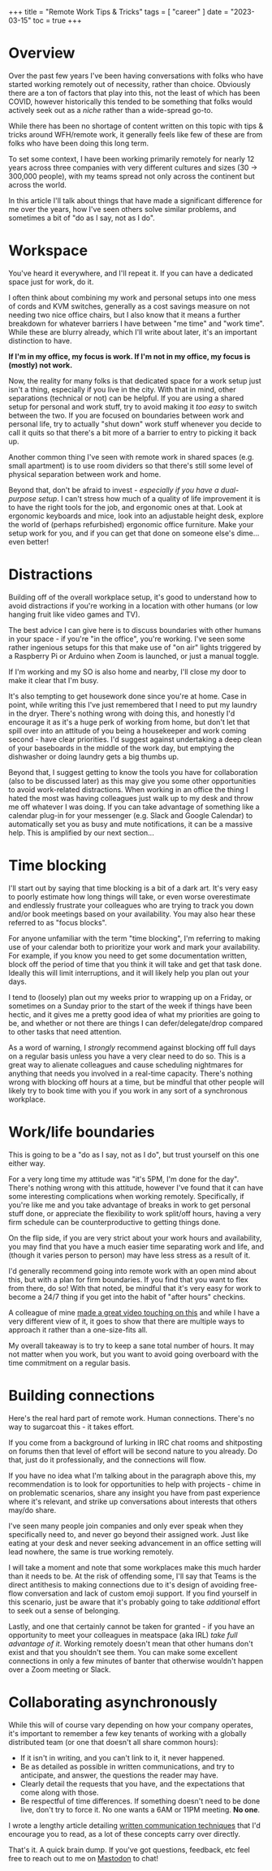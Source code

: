 +++
title = "Remote Work Tips & Tricks"
tags = [
    "career"
]
date = "2023-03-15"
toc = true
+++

# Overview  

Over the past few years I've been having conversations with folks who have started working remotely out of necessity, rather than choice. Obviously there are a ton of factors that play into this, not the least of which has been COVID, however historically this tended to be something that folks would actively seek out as a _niche_ rather than a wide-spread go-to.

While there has been no shortage of content written on this topic with tips & tricks around WFH/remote work, it generally feels like few of these are from folks who have been doing this long term.

To set some context, I have been working primarily remotely for nearly 12 years across three companies with very different cultures and sizes (30 -> 300,000 people), with my teams spread not only across the continent but across the world.

In this article I'll talk about things that have made a significant difference for me over the years, how I've seen others solve similar problems, and sometimes a bit of "do as I say, not as I do".

# Workspace

You've heard it everywhere, and I'll repeat it. If you can have a dedicated space just for work, do it. 

I often think about combining my work and personal setups into one mess of cords and KVM switches, generally as a cost savings measure on not needing two nice office chairs, but I also know that it means a further breakdown for whatever barriers I have between "me time" and "work time". While these are blurry already, which I'll write about later, it's an important distinction to have.

**If I'm in my office, my focus is work. If I'm not in my office, my focus is (mostly) not work.**

Now, the reality for many folks is that dedicated space for a work setup just isn't a thing, especially if you live in the city. With that in mind, other separations (technical or not) can be helpful. If you are using a shared setup for personal and work stuff, try to avoid making it _too easy_ to switch between the two. If you are focused on boundaries between work and personal life, try to actually "shut down" work stuff whenever you decide to call it quits so that there's a bit more of a barrier to entry to picking it back up.

Another common thing I've seen with remote work in shared spaces (e.g. small apartment) is to use room dividers so that there's still some level of physical separation between work and home.

Beyond that, don't be afraid to invest - _especially if you have a dual-purpose setup_. I can't stress how much of a quality of life improvement it is to have the right tools for the job, and ergonomic ones at that. Look at ergonomic keyboards and mice, look into an adjustable height desk, explore the world of (perhaps refurbished) ergonomic office furniture. Make your setup work for you, and if you can get that done on someone else's dime... even better!

# Distractions

Building off of the overall workplace setup, it's good to understand how to avoid distractions if you're working in a location with other humans (or low hanging fruit like video games and TV). 

The best advice I can give here is to discuss boundaries with other humans in your space - if you're "in the office", you're working. I've seen some rather ingenious setups for this that make use of "on air" lights triggered by a Raspberry Pi or Arduino when Zoom is launched, or just a manual toggle.

If I'm working and my SO is also home and nearby, I'll close my door to make it clear that I'm busy.

It's also tempting to get housework done since you're at home. Case in point, while writing this I've just remembered that I need to put my laundry in the dryer. There's nothing wrong with doing this, and honestly I'd encourage it as it's a huge perk of working from home, but don't let that spill over into an attitude of you being a housekeeper and work coming second - have clear priorities. I'd suggest against undertaking a deep clean of your baseboards in the middle of the work day, but emptying the dishwasher or doing laundry gets a big thumbs up.

Beyond that, I suggest getting to know the tools you have for collaboration (also to be discussed later) as this may give you some other opportunities to avoid work-related distractions. When working in an office the thing I hated the most was having colleagues just walk up to my desk and throw me off whatever I was doing. If you can take advantage of something like a calendar plug-in for your messenger (e.g. Slack and Google Calendar) to automatically set you as busy and mute notifications, it can be a massive help. This is amplified by our next section...

# Time blocking

I'll start out by saying that time blocking is a bit of a dark art. It's very easy to poorly estimate how long things will take, or even worse overestimate and endlessly frustrate your colleagues who are trying to track you down and/or book meetings based on your availability. You may also hear these referred to as "focus blocks".

For anyone unfamiliar with the term "time blocking", I'm referring to making use of your calendar both to prioritize your work and mark your availability. For example, if you know you need to get some documentation written, block off the period of time that you think it will take and get that task done. Ideally this will limit interruptions, and it will likely help you plan out your days.

I tend to (loosely) plan out my weeks prior to wrapping up on a Friday, or sometimes on a Sunday prior to the start of the week if things have been hectic, and it gives me a pretty good idea of what my priorities are going to be, and whether or not there are things I can defer/delegate/drop compared to other tasks that need attention.

As a word of warning, I _strongly_ recommend against blocking off full days on a regular basis unless you have a very clear need to do so. This is a great way to alienate colleagues and cause scheduling nightmares for anything that needs you involved in a real-time capacity. There's nothing wrong with blocking off hours at a time, but be mindful that other people will likely try to book time with you if you work in any sort of a synchronous workplace.

# Work/life boundaries

This is going to be a "do as I say, not as I do", but trust yourself on this one either way.

For a very long time my attitude was "it's 5PM, I'm done for the day". There's nothing wrong with this attitude, however I've found that it can have some interesting complications when working remotely. Specifically, if you're like me and you take advantage of breaks in work to get personal stuff done, or appreciate the flexibility to work split/off hours, having a very firm schedule can be counterproductive to getting things done.

On the flip side, if you are very strict about your work hours and availability, you may find that you have a much easier time separating work and life, and (though it varies person to person) may have less stress as a result of it.

I'd generally recommend going into remote work with an open mind about this, but with a plan for firm boundaries. If you find that you want to flex from there, do so! With that noted, be mindful that it's very easy for work to become a 24/7 thing if you get into the habit of "after hours" checkins.

A colleague of mine [made a great video touching on this](https://www.youtube.com/watch?v=SBCZbJRp7Pk&t=564s) and while I have a very different view of it, it goes to show that there are multiple ways to approach it rather than a one-size-fits all.

My overall takeaway is to try to keep a sane total number of hours. It may not matter when you work, but you want to avoid going overboard with the time commitment on a regular basis.
 
# Building connections

Here's the real hard part of remote work. Human connections. There's no way to sugarcoat this - it takes effort. 

If you come from a background of lurking in IRC chat rooms and shitposting on forums then that level of effort will be second nature to you already. Do that, just do it professionally, and the connections will flow.

If you have no idea what I'm talking about in the paragraph above this, my recommendation is to look for opportunities to help with projects - chime in on problematic scenarios, share any insight you have from past experience where it's relevant, and strike up conversations about interests that others may/do share.

I've seen many people join companies and only ever speak when they specifically need to, and never go beyond their assigned work. Just like eating at your desk and never seeking advancement in an office setting will lead nowhere, the same is true working remotely.

I will take a moment and note that some workplaces make this much harder than it needs to be. At the risk of offending some, I'll say that Teams is the direct antithesis to making connections due to it's design of avoiding free-flow conversation and lack of custom emoji support. If you find yourself in this scenario, just be aware that it's probably going to take _additional_ effort to seek out a sense of belonging.

Lastly, and one that certainly cannot be taken for granted - if you have an opportunity to meet your colleagues in meatspace (aka IRL) _take full advantage of it_. Working remotely doesn't mean that other humans don't exist and that you shouldn't see them. You can make some excellent connections in only a few minutes of banter that otherwise wouldn't happen over a Zoom meeting or Slack.

# Collaborating asynchronously

While this will of course vary depending on how your company operates, it's important to remember a few key tenants of working with a globally distributed team (or one that doesn't all share common hours):

- If it isn't in writing, and you can't link to it, it never happened.
- Be as detailed as possible in written communications, and try to anticipate, and answer, the questions the reader may have.
- Clearly detail the requests that you have, and the expectations that come along with those.
- Be respectful of time differences. If something doesn't need to be done live, don't try to force it. No one wants a 6AM or 11PM meeting. **No one**.

I wrote a lengthy article detailing [written communication techniques](https://www.maclaren.dev/posts/2020-04/written-communication-for-support/) that I'd encourage you to read, as a lot of these concepts carry over directly.

That's it. A quick brain dump. If you've got questions, feedback, etc feel free to reach out to me on [Mastodon](https://infosec.exchange/@gill3tt3) to chat!

